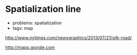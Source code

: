 # Spatialization line

* problems: spatialization
* tags: map

http://www.nytimes.com/newsgraphics/2013/07/21/silk-road/

http://maps.google.com
